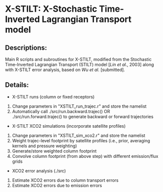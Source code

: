 # X-STILT: X-Stochastic Time-Inverted Lagrangian Transport model 
## Descriptions:
Main R scripts and subroutines for X-STILT, modified from the Stochastic Time-Inverted Lagrangian Transport (STILT) model [*Lin et al*., 2003] along with X-STILT error analysis, based on *Wu et al.* [submitted].

## Details:
- X-STILT runs (column or fixed receptors)
1. Change parameters in "XSTILT_run_trajec.r" and store the namelist
2. Automatically call ./src/run.backward.trajec() OR ./src/run.forward.trajec()
   to generate backward or forward trajectories

- X-STILT XCO2 simulations (incorporate satellite profiles)
1. Change parameters in "XSTILT_sim_xco2.r" and store the namelist
2. Weight trajec-level footprint by satellite profiles (i.e., prior, averaging kernels and pressure weighting)
3. Generate/store weighted column footprint
4. Convolve column footprint (from above step) with different emission/flux grids

- XCO2 error analysis (./src)
1. Estimate XCO2 errors due to column transport errors
2. Estimate XCO2 errors due to emission errors
